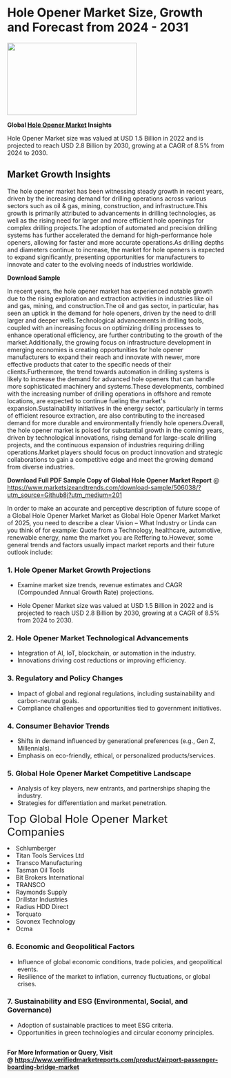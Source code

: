 <H1>Hole Opener Market Size, Growth and Forecast from 2024 - 2031</H1><img class="aligncenter size-medium wp-image-584254" src="https://thirdeyenews.in/wp-content/uploads/2024/09/Global-Market-Research-300x168.jpeg" alt="" width="300" height="168" /><p><strong>Global&nbsp;<a href="https://www.marketsizeandtrends.com/download-sample/506038/?utm_source=Github8j?utm_medium=201">Hole Opener Market</a> Insights</strong></p><p>Hole Opener Market size was valued at USD 1.5 Billion in 2022 and is projected to reach USD 2.8 Billion by 2030, growing at a CAGR of 8.5% from 2024 to 2030.</p><p><h2>Market Growth Insights</h2> <p>The hole opener market has been witnessing steady growth in recent years, driven by the increasing demand for drilling operations across various sectors such as oil & gas, mining, construction, and infrastructure.This growth is primarily attributed to advancements in drilling technologies, as well as the rising need for larger and more efficient hole openings for complex drilling projects.The adoption of automated and precision drilling systems has further accelerated the demand for high-performance hole openers, allowing for faster and more accurate operations.As drilling depths and diameters continue to increase, the market for hole openers is expected to expand significantly, presenting opportunities for manufacturers to innovate and cater to the evolving needs of industries worldwide.</p> <p><strong>Download Sample</strong></p> <p>In recent years, the hole opener market has experienced notable growth due to the rising exploration and extraction activities in industries like oil and gas, mining, and construction.The oil and gas sector, in particular, has seen an uptick in the demand for hole openers, driven by the need to drill larger and deeper wells.Technological advancements in drilling tools, coupled with an increasing focus on optimizing drilling processes to enhance operational efficiency, are further contributing to the growth of the market.Additionally, the growing focus on infrastructure development in emerging economies is creating opportunities for hole opener manufacturers to expand their reach and innovate with newer, more effective products that cater to the specific needs of their clients.Furthermore, the trend towards automation in drilling systems is likely to increase the demand for advanced hole openers that can handle more sophisticated machinery and systems.These developments, combined with the increasing number of drilling operations in offshore and remote locations, are expected to continue fueling the market's expansion.Sustainability initiatives in the energy sector, particularly in terms of efficient resource extraction, are also contributing to the increased demand for more durable and environmentally friendly hole openers.Overall, the hole opener market is poised for substantial growth in the coming years, driven by technological innovations, rising demand for large-scale drilling projects, and the continuous expansion of industries requiring drilling operations.Market players should focus on product innovation and strategic collaborations to gain a competitive edge and meet the growing demand from diverse industries.</p> <p><span class=""><strong>Download Full PDF Sample Copy of Global Hole Opener Market Report</strong> @ <a href="https://www.marketsizeandtrends.com/download-sample/506038/?utm_source=Github8j?utm_medium=201" target="_blank">https://www.marketsizeandtrends.com/download-sample/506038/?utm_source=Github8j?utm_medium=201</a></span></p><p>In order to make an accurate and perceptive description of future scope of a Global&nbsp;Hole Opener Market Market as Global&nbsp;Hole Opener Market Market of 2025, you need to describe a clear Vision &ndash; What Industry or Linda can you think of for example: Quote from a Technology, healthcare, automotive, renewable energy, name the market you are Reffering to.However, some general trends and factors usually impact market reports and their future outlook include:</p><h3>1.&nbsp;<strong>Hole Opener Market Growth Projections</strong></h3><ul><li>Examine market size trends, revenue estimates and CAGR (Compounded Annual Growth Rate) projections.</li><li><p>Hole Opener Market size was valued at USD 1.5 Billion in 2022 and is projected to reach USD 2.8 Billion by 2030, growing at a CAGR of 8.5% from 2024 to 2030.</p></li></ul><h3>2.&nbsp;<strong>Hole Opener Market Technological Advancements</strong></h3><ul><li>Integration of AI, IoT, blockchain, or automation in the industry.</li><li>Innovations driving cost reductions or improving efficiency.</li></ul><h3>3.&nbsp;<strong>Regulatory and Policy Changes</strong></h3><ul><li>Impact of global and regional regulations, including sustainability and carbon-neutral goals.</li><li>Compliance challenges and opportunities tied to government initiatives.</li></ul><h3>4.&nbsp;<strong>Consumer Behavior Trends</strong></h3><ul><li>Shifts in demand influenced by generational preferences (e.g., Gen Z, Millennials).</li><li>Emphasis on eco-friendly, ethical, or personalized products/services.</li></ul><h3>5.&nbsp;<strong>Global Hole Opener Market Competitive Landscape</strong></h3><ul><li>Analysis of key players, new entrants, and partnerships shaping the industry.</li><li>Strategies for differentiation and market penetration.</li></ul><p data-pm-slice="1 1 []"><span style="color: inherit; font-family: inherit; font-size: 25px;">Top Global Hole Opener Market Companies</span></p><div class="" data-test-id=""><p><li>Schlumberger</li><li> Titan Tools Services Ltd</li><li> Transco Manufacturing</li><li> Tasman Oil Tools</li><li> Bit Brokers International</li><li> TRANSCO</li><li> Raymonds Supply</li><li> Drillstar Industries</li><li> Radius HDD Direct</li><li> Torquato</li><li> Sovonex Technology</li><li> Ocma</li></p></div><h3>6.&nbsp;<strong>Economic and Geopolitical Factors</strong></h3><ul><li>Influence of global economic conditions, trade policies, and geopolitical events.</li><li>Resilience of the market to inflation, currency fluctuations, or global crises.</li></ul><h3>7.&nbsp;<strong>Sustainability and ESG (Environmental, Social, and Governance)</strong></h3><ul><li>Adoption of sustainable practices to meet ESG criteria.</li><li>Opportunities in green technologies and circular economy principles.</li></ul><h2><strong style="font-size: 14px;">For More Information or Query, Visit @&nbsp;</strong><a style="background-color: #ffffff; font-size: 14px;" href="https://www.marketsizeandtrends.com/report/hole-opener-market/" target="_blank">https://www.verifiedmarketreports.com/product/airport-passenger-boarding-bridge-market</a></h2>
